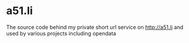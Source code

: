 a51.li
======

The source code behind my private short url service on http://a51.li and used by various projects including opendata
